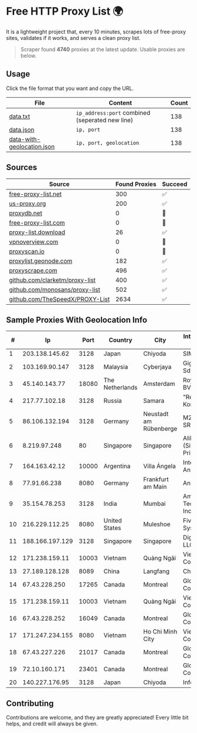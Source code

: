 
# Free HTTP Proxy List 🌍

It is a lightweight project that, every 10 minutes, scrapes lots of free-proxy sites, validates if it works, and serves a clean proxy list.


> Scraper found **4740** proxies at the latest update. Usable proxies are below.

## Usage

Click the file format that you want and copy the URL.


|File|Content|Count|
|----|-------|-----|
|[data.txt](https://raw.githubusercontent.com/themiralay/Proxy-List-World/master/data.txt)|`ip_address:port` combined (seperated new line)|138|
|[data.json](https://raw.githubusercontent.com/themiralay/Proxy-List-World/master/data.json)|`ip, port`|138|
|[data-with-geolocation.json](https://raw.githubusercontent.com/themiralay/Proxy-List-World/master/data-with-geolocation.json)|`ip, port, geolocation`|138|

## Sources

|Source|Found Proxies|Succeed|
|------|-------------|-------|
|[free-proxy-list.net](https://free-proxy-list.net)|300|✅|
|[us-proxy.org](https://www.us-proxy.org)|200|✅|
|[proxydb.net](http://proxydb.net)|0|🚫|
|[free-proxy-list.com](https://free-proxy-list.com/?page=&port=&type%5B%5D=http&type%5B%5D=https&up_time=0&search=Search)|0|🚫|
|[proxy-list.download](https://www.proxy-list.download/HTTP)|26|✅|
|[vpnoverview.com](https://vpnoverview.com/privacy/anonymous-browsing/free-proxy-servers)|0|🚫|
|[proxyscan.io](https://www.proxyscan.io)|0|🚫|
|[proxylist.geonode.com](https://proxylist.geonode.com/api/proxy-list?limit=300&page=1&sort_by=lastChecked&sort_type=desc&protocols=http,https)|182|✅|
|[proxyscrape.com](https://api.proxyscrape.com/v2/?request=displayproxies&protocol=http&timeout=10000&country=all&ssl=all&anonymity=all)|496|✅|
|[github.com/clarketm/proxy-list](https://raw.githubusercontent.com/clarketm/proxy-list/master/proxy-list-raw.txt)|400|✅|
|[github.com/monosans/proxy-list](https://raw.githubusercontent.com/monosans/proxy-list/main/proxies/http.txt)|502|✅|
|[github.com/TheSpeedX/PROXY-List](https://raw.githubusercontent.com/TheSpeedX/PROXY-List/master/http.txt)|2634|✅|


## Sample Proxies With Geolocation Info

|#|Ip|Port|Country|City|Internet Service Provider|
|-|--|----|-------|----|-------------------------|
|1|203.138.145.62|3128|Japan|Chiyoda|SIMPLEIA|
|2|103.169.90.147|3128|Malaysia|Cyberjaya|Gigabit Hosting Sdn Bhd|
|3|45.140.143.77|18080|The Netherlands|Amsterdam|RoyaleHosting BV|
|4|217.77.102.18|3128|Russia|Samara|"Region Svyaz Konsalt" LLC|
|5|86.106.132.194|3128|Germany|Neustadt am Rübenberge|M247 Europe SRL|
|6|8.219.97.248|80|Singapore|Singapore|Alibaba Cloud (Singapore) Private Limited|
|7|164.163.42.12|10000|Argentina|Villa Ángela|Interret Villa Angela SRL|
|8|77.91.66.238|8080|Germany|Frankfurt am Main|Andrii Hrosh|
|9|35.154.78.253|3128|India|Mumbai|Amazon Technologies Inc.|
|10|216.229.112.25|8080|United States|Muleshoe|Five Area Systems, LLC|
|11|188.166.197.129|3128|Singapore|Singapore|DigitalOcean, LLC|
|12|171.238.159.11|10003|Vietnam|Quảng Ngãi|Viettel Corporation|
|13|27.189.128.128|8089|China|Langfang|Chinanet|
|14|67.43.228.250|17265|Canada|Montreal|GloboTech Communications|
|15|171.238.159.11|10003|Vietnam|Quảng Ngãi|Viettel Corporation|
|16|67.43.228.252|16049|Canada|Montreal|GloboTech Communications|
|17|171.247.234.155|8080|Vietnam|Ho Chi Minh City|Viettel Corporation|
|18|67.43.227.226|21017|Canada|Montreal|GloboTech Communications|
|19|72.10.160.171|23401|Canada|Montreal|GloboTech Communications|
|20|140.227.176.95|3128|Japan|Chiyoda|InfoSphere|



## Contributing

Contributions are welcome, and they are greatly appreciated! Every
little bit helps, and credit will always be given.

